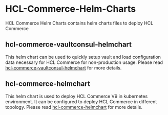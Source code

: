 # HCL-Commerce-Helm-Charts
HCL Commerce Helm Charts contains helm charts files to deploy HCL Commerce

## hcl-commerce-vaultconsul-helmchart
This helm chart can be used to quickly setup vault and load configuration data necessary for HCL Commerce for non-production usage. Please read [hcl-commerce-vaultconsul-helmchart](./hcl-commerce-vaultconsul-helmchart/stable/hcl-commerce-vaultconsul/README.md) for more details.

## hcl-commerce-helmchart
This helm chart is used to deploy HCL Commerce V9 in kubernetes environment. It can be configured to deploy HCL Commerce in different topology. Please read [hcl-commerce-helmchart](./hcl-commerce-helmchart/stable/hcl-commerce/README.md) for more details.
